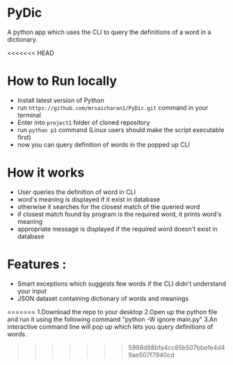 # PyDic

A python app which uses the CLI to query the definitions of a word in a dictionary.

<<<<<<< HEAD
# How to Run locally

* Install latest version of Python
* run `https://github.com/mrsaicharan1/PyDic.git` command in your terminal
* Enter into `project1` folder of cloned repository
* run `python p1` command (Linux users should make the script executable first)
* now you can query definition of words in the popped up CLI

# How it works

* User queries the definition of word in CLI
* word's meaning is displayed if it exist in database 
* otherwise it searches for the closest match of the queried word
* if closest match found by program is the required word, it prints word's meaning
* appropriate message is displayed if the required word doesn't exist in database

# Features :

* Smart exceptions which suggests few words if the CLI didn't understand your input
* JSON dataset containing dictionary of words and meanings

=======
1.Download the repo to your desktop
2.Open up the python file and run it using the following command "python -W ignore main.py"
3.An interactive command line will pop up which lets you query definitions of words.
>>>>>>> 5998d98bfa4cc85b507bbefe4d49ae507f7940cd

